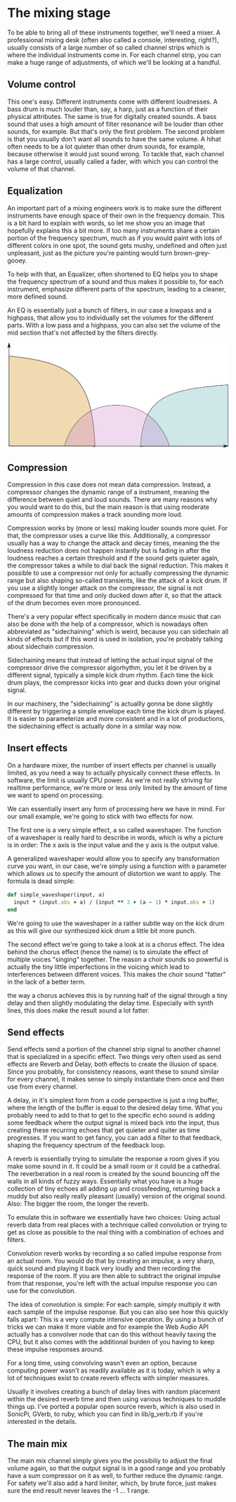# The mixing stage

To be able to bring all of these instruments together, we'll need a mixer. A professional mixing desk (often also called a console, interesting, right?), usually consists of a large number of so called channel strips which is where the individual instruments come in. For each channel strip, you can make a huge range of adjustments, of which we'll be looking at a handful.

## Volume control

This one's easy. Different instruments come with different loudnesses. A bass drum is much louder than, say, a harp, just as a function of their physical attributes. The same is true for digitally created sounds. A bass sound that uses a high amount of filter resonance will be louder than other sounds, for example. But that's only the first problem. The second problem is that you usually don't want all sounds to have the same volume. A hihat often needs to be a lot quieter than other drum sounds, for example, because otherwise it would just sound wrong. To tackle that, each channel has a large control, usually called a fader, with which you can control the volume of that channel.

## Equalization

An important part of a mixing engineers work is to make sure the different instruments have enough space of their own in the frequency domain. This is a bit hard to explain with words, so let me show you an image that hopefully explains this a bit more. If too many instruments share a certain portion of the frequency spectrum, much as if you would paint with lots of different colors in one spot, the sound gets mushy, undefined and often just unpleasant, just as the picture you're painting would turn brown-grey-gooey.

To help with that, an Equalizer, often shortened to EQ helps you to shape the frequency spectrum of a sound and thus makes it possible to, for each instrument, emphasize different parts of the spectrum, leading to a cleaner, more defined sound.

An EQ is essentially just a bunch of filters, in our case a lowpass and a highpass, that allow you to individually set the volumes for the different parts. With a low pass and a highpass, you can also set the volume of the mid section that's not affected by the filters directly.

![The frequency response of a three band EQ](../presentation/images/eq.png)

## Compression

Compression in this case does not mean data compression. Instead, a compressor changes the dynamic range of a instrument, meaning the difference between quiet and loud sounds. There are many reasons why you would want to do this, but the main reason is that using moderate amounts of compression makes a track sounding more loud.

Compression works by (more or less) making louder sounds more quiet. For that, the compressor uses a curve like this. Additionally, a compressor usually has a way to change the attack and decay times, meaning the the loudness reduction does not happen instantly but is fading in after the loudness reaches a certain threshold and if the sound gets quieter again, the compressor takes a while to dial back the signal reduction. This makes it possible to use a compressor not only for actually compressing the dynamic range but also shaping so-called transients, like the attack of a kick drum. If you use a slightly longer attack on the compressor, the signal is not compressed for that time and only ducked down after it, so that the attack of the drum becomes even more pronounced.

There's a very popular effect specifically in modern dance music that can also be done with the help of a compressor, which is nowadays often abbreviated as "sidechaining" which is weird, because you can sidechain all kinds of effects but if this word is used in isolation, you're probably talking about sidechain compression.

Sidechaining means that instead of letting the actual input signal of the compressor drive the compressor algorhythm, you let it be driven by a different signal, typically a simple kick drum rhythm. Each time the kick drum plays, the compressor kicks into gear and ducks down your original signal.

In our machinery, the "sidechaining" is actuallly gonna be done slightly different by triggering a simple envelope each time the kick drum is played. It is easier to parameterize and more consistent and in a lot of productions, the sidechaining effect is actually done in a similar way now.

## Insert effects

On a hardware mixer, the number of insert effects per channel is usually limited, as you need a way to actually physically connect these effects. In software, the limit is usually CPU power. As we're not really striving for realtime performance, we're more or less only limited by the amount of time we want to spend on processing.

We can essentially insert any form of processing here we have in mind. For our small example, we're going to stick with two effects for now.

The first one is a very simple effect, a so called waveshaper. The function of a waveshaper is really hard to describe in words, which is why a picture is in order: The x axis is the input value and the y axis is the output value.

A generalized waveshaper would allow you to specify any transformation curve you want, in our case, we're simply using a function with a parameter which allows us to specify the amount of distortion we want to apply. The formula is dead simple:

```ruby
def simple_waveshaper(input, a)
  input * (input.abs + a) / (input ** 2 + (a - 1) * input.abs + 1)
end
```

We're going to use the waveshaper in a rather subtle way on the kick drum as this will give our synthesized kick drum a little bit more punch.

The second effect we're going to take a look at is a chorus effect. The idea behind the chorus effect (hence the name) is to simulate the effect of multiple voices "singing" together. The reason a choir sounds so powerful is actually the tiny little imperfections in the voicing which lead to interferences between different voices. This makes the choir sound "fatter" in the lack of a better term.

the way a chorus achieves this is by running half of the signal through a tiny delay and then slightly modulating the delay time. Especially with synth lines, this does make the result sound a lot fatter.



## Send effects

Send effects send a portion of the channel strip signal to another channel that is specialized in a specific effect. Two things very often used as send effects are Reverb and Delay, both effects to create the illusion of space. Since you probably, for consistency reasons, want these to sound similar for every channel, it makes sense to simply instantiate them once and then use from every channel.

A delay, in it's simplest form from a code perspective is just a ring buffer, where the length of the buffer is equal to the desired delay time. What you probably need to add to that to get to the specific echo sound is adding some feedback where the output signal is mixed back into the input, thus creating these recurring echoes that get quieter and quiter as time progresses. If you want to get fancy, you can add a filter to that feedback, shaping the frequency spectrum of the feedback loop.

A reverb is essentially trying to simulate the response a room gives if you make some sound in it. It could be a small room or it could be a cathedral. The reverberation in a real room is created by the sound bouncing off the walls in all kinds of fuzzy ways. Essentially what you have is a huge collection of tiny echoes all adding up and crossfeeding, returning back a muddy but also really really pleasant (usually) version of the original sound. Also: The bigger the room, the longer the reverb.

To emulate this in software we essentially have two choices: Using actual reverb data from real places with a technique called convolution or trying to get as close as possible to the real thing with a combination of echoes and filters.

Convolution reverb works by recording a so called impulse response from an actual room. You would do that by creating an impulse, a very sharp, quick sound and playing it back very loudly and then recording the response of the room. If you are then able to subtract the original impulse from that response, you're left with the actual impulse response you can use for the convolution.

The idea of convolution is simple: For each sample, simply multiply it with each sample of the impulse response. But you can also see how this quickly falls apart: This is a very compute intensive operation. By using a bunch of tricks we can make it more viable and for example the Web Audio API actually has a convolver node that can do this without heavily taxing the CPU, but it also comes with the additional burden of you having to keep these impulse responses around.

For a long time, using convolving wasn't even an option, because computing power wasn't as readily available as it is today, which is why a lot of techniques exist to create reverb effects with simpler measures.

Usually it involves creating a bunch of delay lines with random placement within the desired reverb time and then using various techniques to muddle things up. I've ported a popular open source reverb, which is also used in SonicPi, GVerb, to ruby, which you can find in lib/g_verb.rb if you're interested in the details.

## The main mix

The main mix channel simply gives you the possibiliy to adjust the final volume again, so that the output signal is in a good range and you probably have a sum compressor on it as well, to further reduce the dynamic range. For safety we'll also add a hard limiter, which, by brute force, just makes sure the end result never leaves the -1 ... 1 range.



